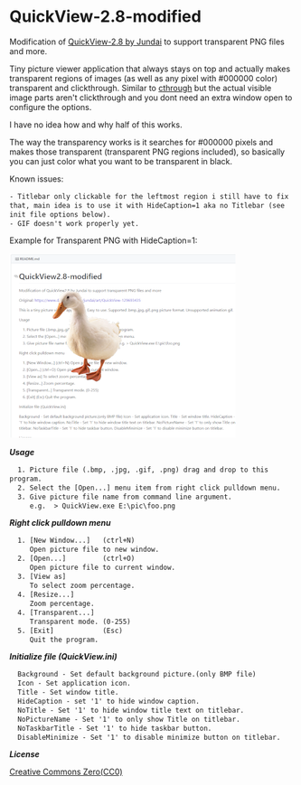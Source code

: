 # QuickView-2.8-modified
Modification of [QuickView-2.8 by Jundai](https://www.deviantart.com/jundai/art/QuickView-129693435) to support transparent PNG files and more.

Tiny picture viewer application that always stays on top and actually makes transparent regions of images (as well as any pixel with #000000 color) transparent and clickthrough. Similar to [cthrough](http://cthruview.sourceforge.net/) but the actual visible image parts aren't clickthrough and you dont need an extra window open to configure the options.

I have no idea how and why half of this works. 

The way the transparency works is it searches for #000000 pixels and makes those transparent (transparent PNG regions included), so basically you can just color what you want to be transparent in black.

Known issues:
```
- Titlebar only clickable for the leftmost region i still have to fix that, main idea is to use it with HideCaption=1 aka no Titlebar (see init file options below).
- GIF doesn't work properly yet.
```

Example for Transparent PNG with HideCaption=1:

![Screenshot](/screenshot.png)


___Usage___
```
  1. Picture file (.bmp, .jpg, .gif, .png) drag and drop to this program.
  2. Select the [Open...] menu item from right click pulldown menu.
  3. Give picture file name from command line argument.
     e.g.  > QuickView.exe E:\pic\foo.png
```
___Right click pulldown menu___
```
  1. [New Window...]   (ctrl+N)
     Open picture file to new window.
  2. [Open...]         (ctrl+O)
     Open picture file to current window.
  3. [View as]
     To select zoom percentage.
  4. [Resize...]
     Zoom percentage.
  4. [Transparent...]
     Transparent mode. (0-255)
  5. [Exit]            (Esc)
     Quit the program.
```
___Initialize file (QuickView.ini)___
```
  Background - Set default background picture.(only BMP file)
  Icon - Set application icon.
  Title - Set window title.
  HideCaption - set '1' to hide window caption.
  NoTitle - Set '1' to hide window title text on titlebar.
  NoPictureName - Set '1' to only show Title on titlebar.
  NoTaskbarTitle - Set '1' to hide taskbar button.
  DisableMinimize - Set '1' to disable minimize button on titlebar.
```
___License___

  [Creative Commons Zero(CC0)](http://creativecommons.org/publicdomain/zero/1.0/)
